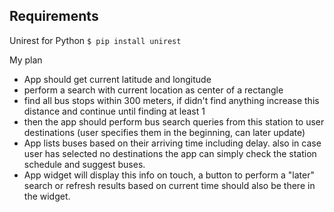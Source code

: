 ## Requirements

Unirest for Python
`$ pip install unirest`

My plan

- App should get current latitude and longitude
- perform a search with current location as center of a rectangle
- find all bus stops within 300 meters, if didn't find anything increase this distance and continue until finding at least 1
- then the app should perform bus search queries from this station to user destinations (user specifies them in the beginning, can later update)
- App lists buses based on their arriving time including delay. also in case user has selected no destinations the app can simply check the station schedule and suggest buses.
- App widget will display this info on touch, a button to perform a "later" search or refresh results based on current time should also be there in the widget.

